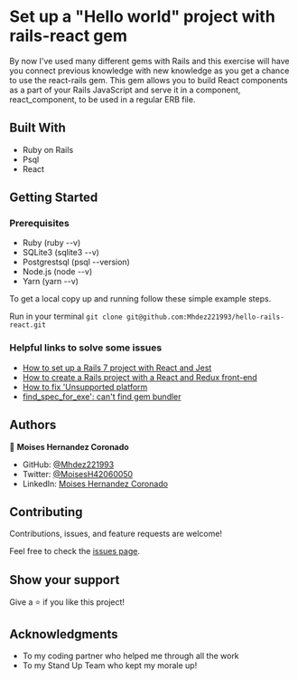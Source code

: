 # Set up a "Hello world" project with rails-react gem

By now I've used many different gems with Rails and this exercise will have you connect previous knowledge with new knowledge as you get a chance to use the react-rails gem. This gem allows you to build React components as a part of your Rails JavaScript and serve it in a component, react_component, to be used in a regular ERB file.

## Built With

- Ruby on Rails
- Psql
- React

## Getting Started

### Prerequisites

- Ruby (ruby --v)
- SQLite3 (sqlite3 --v)
- Postgrestsql (psql --version)
- Node.js (node --v)
- Yarn (yarn --v)

To get a local copy up and running follow these simple example steps.

Run in your terminal `git clone git@github.com:Mhdez221993/hello-rails-react.git`


### Helpful links to solve some issues

- [How to set up a Rails 7 project with React and Jest](https://medium.com/rd-shipit/how-to-set-up-a-rails-7-project-with-react-and-jest-f2e016bfbdf3)
- [How to create a Rails project with a React and Redux front-end](https://www.freecodecamp.org/news/how-to-create-a-rails-project-with-a-react-and-redux-front-end-8b01e17a1db/)
- [How to fix 'Unsupported platform](https://stackoverflow.com/questions/56103865/how-to-fix-unsupported-platform-for-fsevents1-2-9-wanted-osdarwin-arch)
- [find_spec_for_exe': can't find gem bundler](https://stackoverflow.com/questions/47026174/find-spec-for-exe-cant-find-gem-bundler-0-a-gemgemnotfoundexception)


## Authors

👤 **Moises Hernandez Coronado**

- GitHub: [@Mhdez221993](https://github.com/Mhdez221993)
- Twitter: [@MoisesH42060050](https://twitter.com/MoisesH42060050)
- LinkedIn: [Moises Hernandez Coronado](https://www.linkedin.com/in/moises-hernandez-9bbb17145/)

## Contributing

Contributions, issues, and feature requests are welcome!

Feel free to check the [issues page](https://github.com/Mhdez221993/blog_app/issues).

## Show your support

Give a ⭐️ if you like this project!

## Acknowledgments

- To my coding partner who helped me through all the work
- To my Stand Up Team who kept my morale up!
